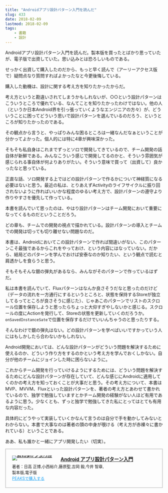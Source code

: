 ```yaml
---
title: "Androidアプリ設計パターン入門を読んだ"
slug: 433
date: 2018-02-09
lastmod: 2018-02-09
tags:
    - 書籍
    - 設計
---
```


Androidアプリ設計パターン入門を読んだ。製本版を買ったとばかり思っていたが、電子版で出資していた。思い込みとは恐ろしいものである。

せっかく出資して購入したのだから、もっと早く読んで（アーリーアクセス版で）疑問点なり質問すればよかったなと今更後悔している。

購入した動機は、設計に関する考え方を知りたかったからだ。

考え方というと勘違いされてしまうかもしれないが、○○という設計パターンはこういうところで優れている、なんてことを知りたかったわけではない。他の人（というか日本Android界を引っ張っていくようなエンジニアの方々）が、どういうことに困ってどういう思いで設計パターンを選んでいるのだろう、というところが知りたかったのである。

その観点から言うと、やっぱりみんな困るところは一緒なんだなぁということが分かってよかった。個人的には特に4章が興味深かった。

そもそも私自身はこれまでずっとソロで開発してきているので、チーム開発の話自体が新鮮である。みんなこういう感じで開発してるのかと、そういう雰囲気が感じられる事自体が何よりありがたい。そういう意味で買って（出資して）良かったなと思っている。

正直な話、ソロ開発する上ではどの設計パターンで作るかについて神経質になる必要はないと思う。最近の私は、とりあえずActivityのライフサイクルに振り回されないように作ればいいかな程度のゆるい考え方で、設計パターンの遵守より作りやすさを優先して作っている。

本書を読んでいて思ったのは、やはり設計パターンはチーム開発において重要になってくるものだということだろう。

どの章も、チームでの開発の視点で描かれている。設計パターンの導入とチームでの開発は切っても切り離せない問題なのだ。

本書は、Androidにおいてこの設計パターンで作れば間違いがない、このパターンこそ最強であるからこれをやっておけ、という内容にはなっていない。だから、結局どのパターンを学んでおけば安泰なのか知りたい、という観点で読むと肩透かしを食らうと思う。

そもそもそんな銀の弾丸があるなら、みんながそのパターンで作っているはずだ。

私は本書を読んでいて、Fluxパターンはなんか良さそうだなと思ったのだけど（データの流れを一方通行にするというところと、状態を保持するStoreが独立してるってところが良さそうに感じた）、じゃあこのパターンでリストのスクロール位置を保存しようと思ったらちょっと大仰すぎやしないかと感じる。スクロールの度にActionを発行して、Storeの状態を更新していくのだろうか。`onSavedInstanceSate`で位置を保存するだけでいいんちゃうのと思ったりする。

そんなわけで銀の弾丸はない。どの設計パターンを学べばいいですかっていう人にはもしかしたら合わないかもしれない。

Android開発においては、どんな設計パターンがどういう問題を解決するために使えるのか、どういう作り方をするのかという考え方を学んでおくしかない。自分が他のチームにジョインした時に困らないように。

これからチーム開発を行っていけるようにするためには、どういう問題を解決するためにどんな設計パターンが存在していて、どんな感じにAndroidに適用してくのかの考え方を知っておくことが大事だと思う。その考え方について、本書はMVP、MVVM、Fluxといった設計パターンを、著者の考え方とあわせて書かれているので、独学で勉強していますとかチーム開発の経験がない人ほど有用であるように思う。少なくとも、ずっと独学で勉強してきた私にとってはとても有用な内容だった。

具体的にどうやって実装していくかなんて言うのは自分で手を動かしてみないとわからない。本書で大事なのは著者の頭の中身が覗ける（考え方が赤裸々に書かれている）ということである。

ああ、私も誰かと一緒にアプリ開発したい（切実）。

<div class="peaks_widget" style="overflow:hidden; padding:20px; border:2px solid #ccc;">
<div class="peaks_widget__image" style="float:left; margin-right:15px; line-height:0;"><a target="_blank" id="purchase" href="https://peaks.cc/gen0083/architecture_patterns"><img alt="Android アプリ設計パターン入門" style="border:none; max-width:140px;" src="https://s3-ap-northeast-1.amazonaws.com/peaks-images/project003_cover.jpg"></a></div>
<div class="peaks_widget__info">
<p style="margin:0 0 3px 0; font-size:110%; font-weight:bold;"><a target="_blank" id="purchase" href="https://peaks.cc/gen0083/architecture_patterns">Android アプリ設計パターン入門</a>

<ul style="margin:0; padding:0;">
<li style="font-size:90%; list-style:none;"><span>著者：</span><span>日高 正博,</span><span>小西裕介,</span><span>藤原聖,</span><span>吉岡 毅,</span><span>今井 智章,</span></li>
<li style="font-size:90%; list-style:none;">製本版,電子版</li>
<li style="font-size:90%; list-style:none;"><a target="_blank" id="purchase" style="text-decoration:underline; color:#1DA1F2;" href="https://peaks.cc/gen0083/architecture_patterns">PEAKSで購入する</a></li>
</ul>

</div>
</div>

  
